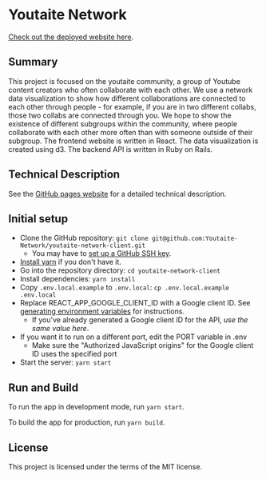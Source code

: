 # Youtaite Network

[Check out the deployed website here](https://youtaite-network.netlify.app).

## Summary

This project is focused on the youtaite community, a group of Youtube content creators who often collaborate with each other. We use a network data visualization to show how different collaborations are connected to each other through people - for example, if you are in two different collabs, those two collabs are connected through you. We hope to show the existence of different subgroups within the community, where people collaborate with each other more often than with someone outside of their subgroup. The frontend website is written in React. The data visualization is created using d3. The backend API is written in Ruby on Rails.

## Technical Description

See the [GitHub pages website](https://youtaite-network.github.io/youtaite-network-client) for a detailed technical description.

## Initial setup

- Clone the GitHub repository: `git clone git@github.com:Youtaite-Network/youtaite-network-client.git`
  - You may have to [set up a GitHub SSH key](https://docs.github.com/en/authentication/connecting-to-github-with-ssh).
- [Install yarn](https://classic.yarnpkg.com/en/docs/install) if you don't have it.
- Go into the repository directory: `cd youtaite-network-client`
- Install dependencies: `yarn install`
- Copy `.env.local.example` to `.env.local`: `cp .env.local.example .env.local`
- Replace REACT_APP_GOOGLE_CLIENT_ID with a Google client ID. See [generating environment variables](https://github.com/youtaite-network/youtaite-network-api/blob/main/generating_environment_variables.md) for instructions.
  - If you've already generated a Google client ID for the API, *use the same value here*.
- If you want it to run on a different port, edit the PORT variable in .env
  - Make sure the "Authorized JavaScript origins" for the Google client ID uses the specified port
- Start the server: `yarn start`

## Run and Build

To run the app in development mode, run `yarn start`.

To build the app for production, run `yarn build`.

## License
This project is licensed under the terms of the MIT license.
